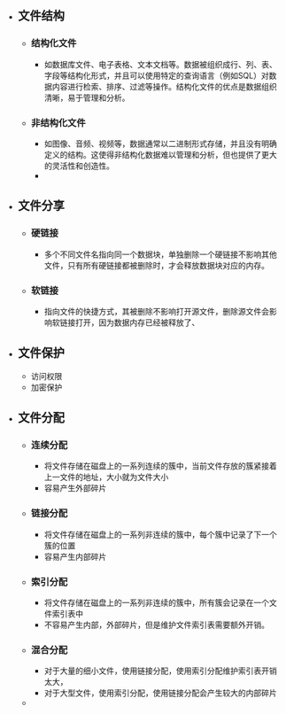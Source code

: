 - ## 文件结构
	- ### 结构化文件
		- 如数据库文件、电子表格、文本文档等。数据被组织成行、列、表、字段等结构化形式，并且可以使用特定的查询语言（例如SQL）对数据内容进行检索、排序、过滤等操作。结构化文件的优点是数据组织清晰，易于管理和分析。
	- ### 非结构化文件
		- 如图像、音频、视频等，数据通常以二进制形式存储，并且没有明确定义的结构。这使得非结构化数据难以管理和分析，但也提供了更大的灵活性和创造性。
		-
- ## 文件分享
	- ### 硬链接
		- 多个不同文件名指向同一个数据块，单独删除一个硬链接不影响其他文件，只有所有硬链接都被删除时，才会释放数据块对应的内存。
	- ### 软链接
		- 指向文件的快捷方式，其被删除不影响打开源文件，删除源文件会影响软链接打开，因为数据内存已经被释放了、
- ## 文件保护
	- 访问权限
	- 加密保护
- ## 文件分配
	- ### 连续分配
		- 将文件存储在磁盘上的一系列连续的簇中，当前文件存放的簇紧接着上一文件的地址，大小就为文件大小
		- 容易产生外部碎片
	- ### 链接分配
		- 将文件存储在磁盘上的一系列非连续的簇中，每个簇中记录了下一个簇的位置
		- 容易产生内部碎片
	- ### 索引分配
		- 将文件存储在磁盘上的一系列非连续的簇中，所有簇会记录在一个文件索引表中
		- 不容易产生内部，外部碎片，但是维护文件索引表需要额外开销。
	- ### 混合分配
		- 对于大量的细小文件，使用链接分配，使用索引分配维护索引表开销太大，
		- 对于大型文件，使用索引分配，使用链接分配会产生较大的内部碎片
	-